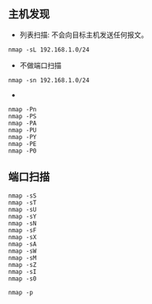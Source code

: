 








## 主机发现


* 列表扫描: 不会向目标主机发送任何报文。

```shell
nmap -sL 192.168.1.0/24
```

* 不做端口扫描

```shell
nmap -sn 192.168.1.0/24
```



* 

```
nmap -Pn
nmap -PS
nmap -PA
nmap -PU
nmap -PY
nmap -PE
nmap -P0
```
## 端口扫描


```
nmap -sS
nmap -sT
nmap -sU
nmap -sY
nmap -sN
nmap -sF
nmap -sX
nmap -sA
nmap -sW
nmap -sM
nmap -sZ
nmap -sI
nmap -s0
```

```
nmap -p
```

